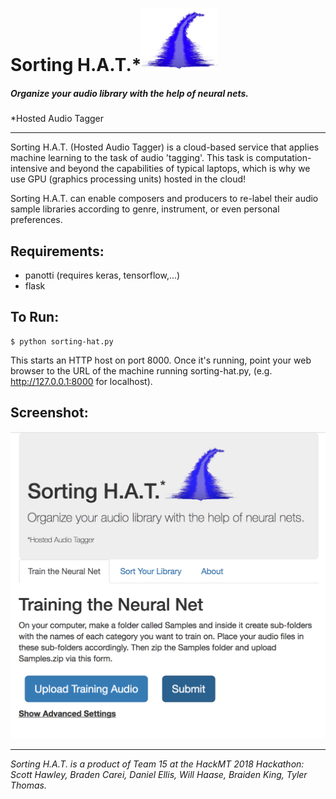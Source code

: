 # Sorting H.A.T.*<img src="static/sorting-hat-logo.png" height=100em>

##### Organize your audio library with the help of neural nets.
*Hosted Audio Tagger

---

Sorting H.A.T. (Hosted Audio Tagger) is a cloud-based service that applies machine learning to the task of audio 'tagging'.
This task is computation-intensive and beyond the capabilities of typical laptops, which is why we use GPU (graphics processing units) hosted in the cloud!

Sorting H.A.T. can enable composers and producers to re-label their audio sample libraries
according to genre, instrument, or even personal preferences.

## Requirements:
- panotti (requires keras, tensorflow,...)
- flask

## To Run:

    $ python sorting-hat.py

This starts an HTTP host on port 8000.  Once it's running, point your web browser to the URL of the machine running sorting-hat.py,
(e.g. http://127.0.0.1:8000 for localhost).

## Screenshot:
![screenshot](screenshot.png)

---
*Sorting H.A.T. is a product of Team 15 at the HackMT 2018 Hackathon: Scott Hawley, Braden Carei, Daniel Ellis, Will Haase, Braiden King, Tyler Thomas.*  
